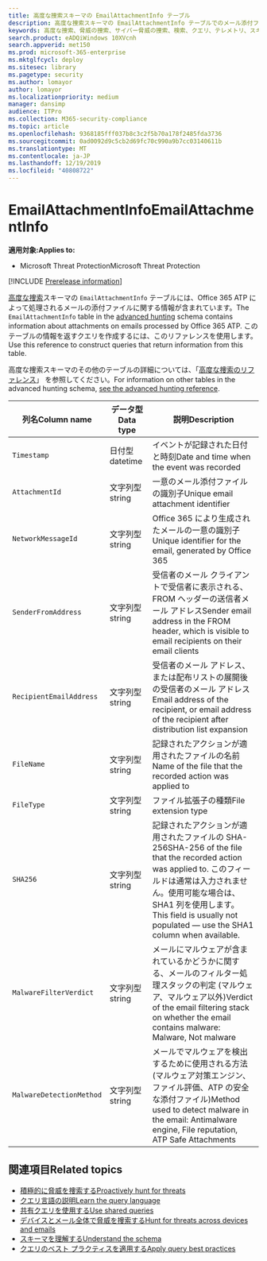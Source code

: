 ```yaml
---
title: 高度な捜索スキーマの EmailAttachmentInfo テーブル
description: 高度な捜索スキーマの EmailAttachmentInfo テーブルでのメール添付ファイルの情報について学習する
keywords: 高度な捜索、脅威の捜索、サイバー脅威の捜索、検索、クエリ、テレメトリ、スキーマ リファレンス、kusto、テーブル、列、データ型、説明、EmailAttachmentInfo、ネットワーク メッセージ ID、送信者、受信者、添付ファイル ID、添付ファイル名、マルウェア判定
search.product: eADQiWindows 10XVcnh
search.appverid: met150
ms.prod: microsoft-365-enterprise
ms.mktglfcycl: deploy
ms.sitesec: library
ms.pagetype: security
ms.author: lomayor
author: lomayor
ms.localizationpriority: medium
manager: dansimp
audience: ITPro
ms.collection: M365-security-compliance
ms.topic: article
ms.openlocfilehash: 9368185fff037b8c3c2f5b70a178f2485fda3736
ms.sourcegitcommit: 0ad0092d9c5cb2d69fc70c990a9b7cc03140611b
ms.translationtype: MT
ms.contentlocale: ja-JP
ms.lasthandoff: 12/19/2019
ms.locfileid: "40808722"
---
```

# <a name="emailattachmentinfo"></a><span data-ttu-id="38d57-104">EmailAttachmentInfo</span><span class="sxs-lookup"><span data-stu-id="38d57-104">EmailAttachmentInfo</span></span>

<span data-ttu-id="38d57-105">**適用対象:**</span><span class="sxs-lookup"><span data-stu-id="38d57-105">**Applies to:**</span></span>
- <span data-ttu-id="38d57-106">Microsoft Threat Protection</span><span class="sxs-lookup"><span data-stu-id="38d57-106">Microsoft Threat Protection</span></span>

[!INCLUDE [Prerelease information](../includes/prerelease.md)]

<span data-ttu-id="38d57-107">[高度な捜索](advanced-hunting-overview.md)スキーマの `EmailAttachmentInfo` テーブルには、Office 365 ATP によって処理されるメールの添付ファイルに関する情報が含まれています。</span><span class="sxs-lookup"><span data-stu-id="38d57-107">The `EmailAttachmentInfo` table in the [advanced hunting](advanced-hunting-overview.md) schema contains information about attachments on emails processed by Office 365 ATP.</span></span> <span data-ttu-id="38d57-108">このテーブルの情報を返すクエリを作成するには、このリファレンスを使用します。</span><span class="sxs-lookup"><span data-stu-id="38d57-108">Use this reference to construct queries that return information from this table.</span></span>

<span data-ttu-id="38d57-109">高度な捜索スキーマのその他のテーブルの詳細については、「[高度な捜索のリファレンス](advanced-hunting-schema-tables.md)」 を参照してください。</span><span class="sxs-lookup"><span data-stu-id="38d57-109">For information on other tables in the advanced hunting schema, [see the advanced hunting reference](advanced-hunting-schema-tables.md).</span></span>

| <span data-ttu-id="38d57-110">列名</span><span class="sxs-lookup"><span data-stu-id="38d57-110">Column name</span></span> | <span data-ttu-id="38d57-111">データ型</span><span class="sxs-lookup"><span data-stu-id="38d57-111">Data type</span></span> | <span data-ttu-id="38d57-112">説明</span><span class="sxs-lookup"><span data-stu-id="38d57-112">Description</span></span> |
|-------------|-----------|-------------|
| `Timestamp` | <span data-ttu-id="38d57-113">日付型</span><span class="sxs-lookup"><span data-stu-id="38d57-113">datetime</span></span> | <span data-ttu-id="38d57-114">イベントが記録された日付と時刻</span><span class="sxs-lookup"><span data-stu-id="38d57-114">Date and time when the event was recorded</span></span> |
| `AttachmentId` | <span data-ttu-id="38d57-115">文字列型</span><span class="sxs-lookup"><span data-stu-id="38d57-115">string</span></span> | <span data-ttu-id="38d57-116">一意のメール添付ファイルの識別子</span><span class="sxs-lookup"><span data-stu-id="38d57-116">Unique email attachment identifier</span></span> |
| `NetworkMessageId` | <span data-ttu-id="38d57-117">文字列型</span><span class="sxs-lookup"><span data-stu-id="38d57-117">string</span></span> | <span data-ttu-id="38d57-118">Office 365 により生成されたメールの一意の識別子</span><span class="sxs-lookup"><span data-stu-id="38d57-118">Unique identifier for the email, generated by Office 365</span></span> |
| `SenderFromAddress` | <span data-ttu-id="38d57-119">文字列型</span><span class="sxs-lookup"><span data-stu-id="38d57-119">string</span></span> | <span data-ttu-id="38d57-120">受信者のメール クライアントで受信者に表示される、FROM ヘッダーの送信者メール アドレス</span><span class="sxs-lookup"><span data-stu-id="38d57-120">Sender email address in the FROM header, which is visible to email recipients on their email clients</span></span> |
| `RecipientEmailAddress` | <span data-ttu-id="38d57-121">文字列型</span><span class="sxs-lookup"><span data-stu-id="38d57-121">string</span></span> | <span data-ttu-id="38d57-122">受信者のメール アドレス、または配布リストの展開後の受信者のメール アドレス</span><span class="sxs-lookup"><span data-stu-id="38d57-122">Email address of the recipient, or email address of the recipient after distribution list expansion</span></span> |
| `FileName` | <span data-ttu-id="38d57-123">文字列型</span><span class="sxs-lookup"><span data-stu-id="38d57-123">string</span></span> | <span data-ttu-id="38d57-124">記録されたアクションが適用されたファイルの名前</span><span class="sxs-lookup"><span data-stu-id="38d57-124">Name of the file that the recorded action was applied to</span></span> |
| `FileType` | <span data-ttu-id="38d57-125">文字列型</span><span class="sxs-lookup"><span data-stu-id="38d57-125">string</span></span> | <span data-ttu-id="38d57-126">ファイル拡張子の種類</span><span class="sxs-lookup"><span data-stu-id="38d57-126">File extension type</span></span> |
| `SHA256` | <span data-ttu-id="38d57-127">文字列型</span><span class="sxs-lookup"><span data-stu-id="38d57-127">string</span></span> | <span data-ttu-id="38d57-128">記録されたアクションが適用されたファイルの SHA-256</span><span class="sxs-lookup"><span data-stu-id="38d57-128">SHA-256 of the file that the recorded action was applied to.</span></span> <span data-ttu-id="38d57-129">このフィールドは通常は入力されません。使用可能な場合は、SHA1 列を使用します。</span><span class="sxs-lookup"><span data-stu-id="38d57-129">This field is usually not populated — use the SHA1 column when available.</span></span> |
| `MalwareFilterVerdict` | <span data-ttu-id="38d57-130">文字列型</span><span class="sxs-lookup"><span data-stu-id="38d57-130">string</span></span> | <span data-ttu-id="38d57-131">メールにマルウェアが含まれているかどうかに関する、メールのフィルター処理スタックの判定 (マルウェア、マルウェア以外)</span><span class="sxs-lookup"><span data-stu-id="38d57-131">Verdict of the email filtering stack on whether the email contains malware: Malware, Not malware</span></span> |
| `MalwareDetectionMethod` | <span data-ttu-id="38d57-132">文字列型</span><span class="sxs-lookup"><span data-stu-id="38d57-132">string</span></span> | <span data-ttu-id="38d57-133">メールでマルウェアを検出するために使用される方法 (マルウェア対策エンジン、ファイル評価、ATP の安全な添付ファイル)</span><span class="sxs-lookup"><span data-stu-id="38d57-133">Method used to detect malware in the email: Antimalware engine, File reputation, ATP Safe Attachments</span></span> |

## <a name="related-topics"></a><span data-ttu-id="38d57-134">関連項目</span><span class="sxs-lookup"><span data-stu-id="38d57-134">Related topics</span></span>
- [<span data-ttu-id="38d57-135">積極的に脅威を捜索する</span><span class="sxs-lookup"><span data-stu-id="38d57-135">Proactively hunt for threats</span></span>](advanced-hunting-overview.md)
- [<span data-ttu-id="38d57-136">クエリ言語の説明</span><span class="sxs-lookup"><span data-stu-id="38d57-136">Learn the query language</span></span>](advanced-hunting-query-language.md)
- [<span data-ttu-id="38d57-137">共有クエリを使用する</span><span class="sxs-lookup"><span data-stu-id="38d57-137">Use shared queries</span></span>](advanced-hunting-shared-queries.md)
- [<span data-ttu-id="38d57-138">デバイスとメール全体で脅威を捜索する</span><span class="sxs-lookup"><span data-stu-id="38d57-138">Hunt for threats across devices and emails</span></span>](advanced-hunting-query-emails-devices.md)
- [<span data-ttu-id="38d57-139">スキーマを理解する</span><span class="sxs-lookup"><span data-stu-id="38d57-139">Understand the schema</span></span>](advanced-hunting-schema-tables.md)
- [<span data-ttu-id="38d57-140">クエリのベスト プラクティスを適用する</span><span class="sxs-lookup"><span data-stu-id="38d57-140">Apply query best practices</span></span>](advanced-hunting-best-practices.md)